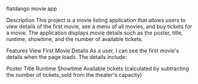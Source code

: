 flatdango movie app

Description
This project is a movie listing application that allows users to view details of the first movie, see a menu of all movies, and buy tickets for a movie. The application displays movie details such as the poster, title, runtime, showtime, and the number of available tickets.

Features
View First Movie Details
As a user, I can see the first movie's details when the page loads. The details include:

Poster
Title
Runtime
Showtime
Available tickets (calculated by subtracting the number of tickets_sold from the theater's capacity)
